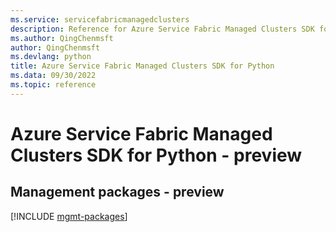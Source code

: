 ```yaml
---
ms.service: servicefabricmanagedclusters
description: Reference for Azure Service Fabric Managed Clusters SDK for Python
ms.author: QingChenmsft
author: QingChenmsft
ms.devlang: python
title: Azure Service Fabric Managed Clusters SDK for Python
ms.data: 09/30/2022
ms.topic: reference
---
```

# Azure Service Fabric Managed Clusters SDK for Python - preview

## Management packages - preview
[!INCLUDE [mgmt-packages](service-fabric-managed-clusters-mgmt-index.md)]